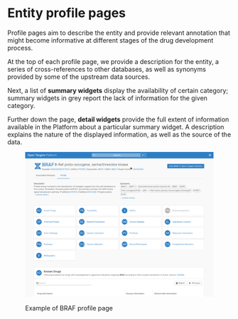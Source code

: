 # Entity profile pages

Profile pages aim to describe the entity and provide relevant annotation that might become informative at different stages of the drug development process.

At the top of each profile page, we provide a description for the entity, a series of cross-references to other databases, as well as synonyms provided by some of the upstream data sources.

Next, a list of **summary widgets** display the availability of certain category; summary widgets in grey report the lack of information for the given category.

Further down the page, **detail widgets** provide the full extent of information available in the Platform about a particular summary widget. A description explains the nature of the displayed information, as well as the source of the data.



<figure><img src="../.gitbook/assets/Screenshot 2024-09-18 at 09.52.33.png" alt=""><figcaption><p>Example of BRAF profile page</p></figcaption></figure>

